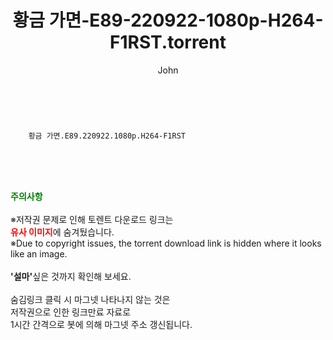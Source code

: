 ﻿---
layout: post
title:  "    황금 가면-E89-220922-1080p-H264-F1RST.torrent"
author: John
categories: [ 드라마 ]
tags: [  ]
image:  
description: "    황금 가면-E89-220922-1080p-H264-F1RST torrent 정보 공유"
toc: true
toc_sticky: true
---

<br>

        황금 가면.E89.220922.1080p.H264-F1RST  
    
<br><br><br>
<p data-ke-size="size16"><b><span style="color: green;">주의사항</span></b><br /><br />※저작권 문제로 인해 토렌트 다운로드 링크는<br /><b><span style="color: red;">유사 이미지</span></b>에 숨겨뒀습니다.<br />※Due to copyright issues, the torrent download link is hidden where it looks like an image.<br /><br /><b>'설마'</b>싶은 것까지 확인해 보세요.<br /><br />숨김링크 클릭 시 마그넷 나타나지 않는 것은<br />저작권으로 인한 링크만료 자료로<br />1시간 간격으로 봇에 의해 마그넷 주소 갱신됩니다.</p>

